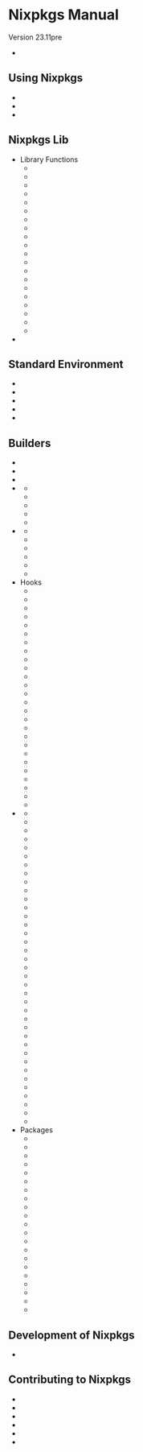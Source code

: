 # Nixpkgs Manual

Version 23.11pre

* [](#preface)

## Using Nixpkgs

* [](#chap-packageconfig)
* [](#chap-overlays)
* [](#chap-overrides)

## Nixpkgs Lib

* Library Functions
  * [](#sec-functions-library-asserts)
  * [](#sec-functions-library-attrsets)
  * [](#sec-functions-library-strings)
  * [](#sec-functions-library-versions)
  * [](#sec-functions-library-trivial)
  * [](#sec-functions-library-fixedPoints)
  * [](#sec-functions-library-lists)
  * [](#sec-functions-library-debug)
  * [](#sec-functions-library-options)
  * [](#sec-functions-library-path)
  * [](#sec-functions-library-filesystem)
  * [](#sec-functions-library-fileset)
  * [](#sec-functions-library-sources)
  * [](#sec-functions-library-cli)
  * [](#sec-functions-library-gvariant)
  * [](#sec-generators)
  * [](#sec-debug)
  * [](#sec-prefer-remote-fetch)
  * [](#sec-pkgs-nix-gitignore)
  * [](#sec-fileset)
* [](#module-system)

## Standard Environment

* [](#chap-stdenv)
* [](#chap-meta)
* [](#chap-multiple-output)
* [](#chap-cross)
* [](#chap-platform-notes)

## Builders

* [](#chap-pkgs-fetchers)
* [](#chap-trivial-builders)
* [](#chap-testers)
* [](#chap-special)
  * [](#sec-fhs-environments)
  * [](#sec-pkgs.makeSetupHook)
  * [](#sec-pkgs-mkShell)
  * [](#sec-darwin-builder)
  * [](#sec-vm-tools)
* [](#chap-images)
  * [](#sec-pkgs-appimageTools)
  * [](#sec-pkgs-dockerTools)
  * [](#sec-pkgs-ociTools)
  * [](#sec-pkgs-portableService)
  * [](#sec-make-disk-image)
  * [](#sec-pkgs-binary-cache)
* Hooks
  * [](#setup-hook-autoconf)
  * [](#setup-hook-automake)
  * [](#setup-hook-autopatchelfhook)
  * [](#breakpointhook)
  * [](#cmake)
  * [](#setup-hook-gdk-pixbuf)
  * [](#ghc)
  * [](#gnome-platform)
  * [](#installshellfiles)
  * [](#libiconv-libintl)
  * [](#setup-hook-libxml2)
  * [](#meson)
  * [](#setup-hook-mpi-check)
  * [](#ninja)
  * [](#sec-patchRcPathHooks)
  * [](#setup-hook-perl)
  * [](#setup-hook-pkg-config)
  * [](#sec-postgresqlTestHook)
  * [](#setup-hook-python)
  * [](#scons)
  * [](#tetex-tex-live)
  * [](#unzip)
  * [](#validatepkgconfig)
  * [](#waf-hook)
  * [](#zig-hook)
  * [](#xcbuildhook)
* [](#chap-language-support)
  * [](#agda)
  * [](#android)
  * [](#sec-beam)
  * [](#sec-bower)
  * [](#sec-chicken)
  * [](#sec-language-coq)
  * [](#crystal)
  * [](#cuda)
  * [](#cuelang)
  * [](#sec-language-dart)
  * [](#sec-language-dhall)
  * [](#dotnet)
  * [](#emscripten)
  * [](#sec-language-gnome)
  * [](#sec-language-go)
  * [](#haskell)
  * [](#sec-language-hy)
  * [](#idris)
  * [](#ios)
  * [](#sec-language-java)
  * [](#language-javascript)
  * [](#lua)
  * [](#maven)
  * [](#nim)
  * [](#sec-language-ocaml)
  * [](#sec-octave)
  * [](#sec-language-perl)
  * [](#sec-php)
  * [](#python)
  * [](#sec-language-qt)
  * [](#r)
  * [](#sec-language-ruby)
  * [](#rust)
  * [](#swift)
  * [](#sec-language-texlive)
  * [](#titanium)
  * [](#vim)
* Packages
  * [](#cataclysm-dark-days-ahead)
  * [](#sec-citrix)
  * [](#dlib)
  * [](#sec-eclipse)
  * [](#sec-elm)
  * [](#sec-emacs)
  * [](#sec-firefox)
  * [](#sec-fish)
  * [](#sec-fuse)
  * [](#sec-ibus-typing-booster)
  * [](#sec-kakoune)
  * [](#sec-linux-kernel)
  * [](#locales)
  * [](#etc)
  * [](#sec-nginx)
  * [](#sec-opengl)
  * [](#sec-shell-helpers)
  * [](#sec-steam)
  * [](#sec-urxvt)
  * [](#sec-weechat)
  * [](#sec-xorg)

## Development of Nixpkgs
  * [](#sec-opening-issues)

## Contributing to Nixpkgs

* [](#chap-quick-start)
* [](#chap-conventions)
* [](#chap-submitting-changes)
* [](#chap-vulnerability-roundup)
* [](#chap-reviewing-contributions)
* [](#chap-contributing)
